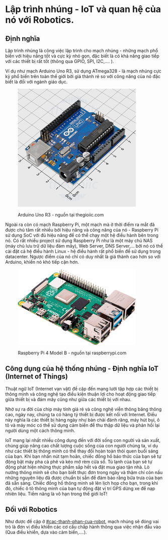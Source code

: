 # Lập trình nhúng - IoT và quan hệ của nó với Robotics.

## Định nghĩa

Lập trình nhúng là công việc lập trình cho mạch nhúng - những mạch phổ biến với hiệu năng tốt và cực kỳ nhỏ gọn, đặc biết là có khả năng giao tiếp với các thiết bị rất tốt (thông qua GPIO, SPI, I2C,.... ).&#x20;

Ví dụ như mạch Arduino Uno R3, sử dụng ATmega328 - là mạch nhúng cực kỳ phổ biến trên toàn thế giới bởi giá thành rẻ so với công năng của nó đặc biết là đối với ngành giáo dục.&#x20;

<figure><img src="../../.gitbook/assets/43411.jpg" alt="" width="375"><figcaption><p>Arduino Uno R3 - nguồn tại thegioiic.com</p></figcaption></figure>

Ngoài ra còn có mạch Raspberry Pi, một mạch mà ở thời điểm ra mắt đã được chú tâm rất nhiều bởi hiệu năng và công năng của nó - Raspberry Pi sử dụng SoC với đủ hiệu năng để có thể chạy một hệ điều hành bên trong nó. Có rất nhiều project sử dụng Raspberry Pi như là một máy chủ NAS (máy chủ lưu trữ dữ liệu đám mây), Web Server, DNS Server,... bởi nó có thể cài đặt cả hệ điều hành Linux - hệ điều hành rất phổ biến để sử dụng trong datacenter. Ngược điểm của nó chỉ có duy nhất là giá thành cao hơn so với Arduino, khiến nó khó tiếp cận hơn.

<figure><img src="../../.gitbook/assets/raspberry_pi_4-cover.png" alt="" width="375"><figcaption><p>Raspberry Pi 4 Model B - nguồn tại raspberrypi.com</p></figcaption></figure>

## Công dụng của hệ thống nhúng - Định nghĩa IoT (Internet of Things)

Thuật ngữ IoT (Internet vạn vật) đề cập đến mạng lưới tập hợp các thiết bị thông minh và công nghệ tạo điều kiện thuận lợi cho hoạt động giao tiếp giữa thiết bị và đám mây cũng như giữa các thiết bị với nhau.&#x20;

Nhờ sự ra đời của chip máy tính giá rẻ và công nghệ viễn thông băng thông cao, ngày nay, chúng ta có hàng tỷ thiết bị được kết nối với Internet. Điều này nghĩa là các thiết bị hàng ngày như bàn chải đánh răng, máy hút bụi, ô tô và máy móc có thể sử dụng cảm biến để thu thập dữ liệu và phản hồi lại người dùng một cách thông minh.

IoT mang lại nhất nhiều công dụng đến với đời sống con người và sản xuất, chúng giúp nâng cao chất lượng cuộc sống của con người chúng ta, ví dụ như các thiết bị thông minh có thể thay đổi hoàn toàn thói quen buổi sáng của bạn. Khi bạn nhấn nút tạm hoãn, chiếc đồng hồ báo thức của bạn sẽ tự động bật máy pha cà phê và kéo mở rèm cửa sổ. Tủ lạnh của bạn sẽ tự động phát hiện những thực phẩm sắp hết và đặt mua giao tận nhà. Lò nướng thông minh sẽ cho bạn biết thực đơn trong ngày và thậm chí còn nấu những nguyên liệu đã được chuẩn bị sẵn để đảm bảo rằng bữa trưa của bạn đã sẵn sàng. Chiếc đồng hồ thông minh sẽ lên lịch họp cho bạn, trong khi đó, chiếc ô tô thông minh của bạn tự động đặt vị trí GPS dừng xe để nạp nhiên liệu. Tiềm năng là vô hạn trong thế giới IoT!

## Đối với Robotics

Như được đề cập ở [#cac-thanh-phan-cua-robot](../../robot-la-gi.md#cac-thanh-phan-cua-robot "mention"), mạch nhúng sẽ đóng vai trò là đơn vị điều khiển các cơ cấu chấp hành thông qua việc nhận đầu vào (Qua điều khiển, dựa vào cảm biến,....).&#x20;

